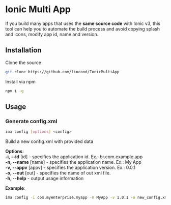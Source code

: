 # Ionic Multi App

If you build many apps that uses the **same source code** with Ionic v3, this tool can help you to automate the build process and avoid copying splash and icons, modify app id, name and version.

## Installation

Clone the source
```bash
git clone https://github.com/lincond/IonicMultiApp
```

Install via npm
```bash
npm i -g
```

## Usage

### Generate config.xml

```bash
ima config [options] <config>
```

Build a new config.xml with provided data

**Options**:  
  **-i, --id** [id]      - specifies the application id. Ex.: br.com.example.app  
  **-n, --name** [name]  - specifies the application name. Ex.: My App  
  **-v, --appv** [appv]  - specifies the application version. Ex.: 0.0.1  
  **-o, --out** [out]    - specifies the name of out xml file.  
  **-h, --help**         - output usage information  

**Example**:

```bash
ima config -i com.myenterprise.myapp -n MyApp -v 1.0.1 -o new_config.xml config.xml
```
